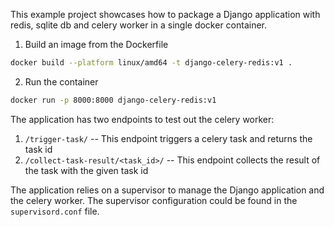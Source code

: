 This example project showcases how to package a Django application with redis, sqlite db and celery worker 
in a single docker container.

1. Build an image from the Dockerfile
```bash
docker build --platform linux/amd64 -t django-celery-redis:v1 .
```
2. Run the container
```bash
docker run -p 8000:8000 django-celery-redis:v1
```

The application has two endpoints to test out the celery worker:
1. `/trigger-task/` -- This endpoint triggers a celery task and returns the task id
2. `/collect-task-result/<task_id>/` -- This endpoint collects the result of the task with the given task id

The application relies on a supervisor to manage the Django application and the celery worker. 
The supervisor configuration could be found in the `supervisord.conf` file.